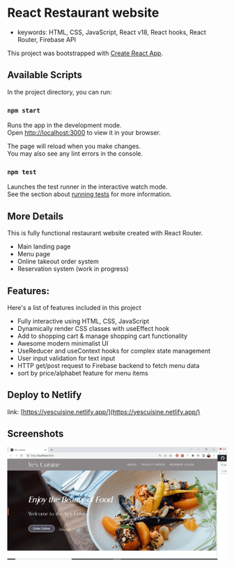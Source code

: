 # React Restaurant website

- keywords: HTML, CSS, JavaScript, React v18, React hooks, React Router, Firebase API

This project was bootstrapped with [Create React App](https://github.com/facebook/create-react-app).

## Available Scripts

In the project directory, you can run:

### `npm start`

Runs the app in the development mode.\
Open [http://localhost:3000](http://localhost:3000) to view it in your browser.

The page will reload when you make changes.\
You may also see any lint errors in the console.

### `npm test`

Launches the test runner in the interactive watch mode.\
See the section about [running tests](https://facebook.github.io/create-react-app/docs/running-tests) for more information.

## More Details

This is fully functional restaurant website created with React Router.

- Main landing page
- Menu page
- Online takeout order system
- Reservation system (work in progress)

## Features:

Here's a list of features included in this project

- Fully interactive using HTML, CSS, JavaScript
- Dynamically render CSS classes with useEffect hook
- Add to shopping cart & manage shopping cart functionality
- Awesome modern minimalist UI
- UseReducer and useContext hooks for complex state management
- User input validation for text input
- HTTP get/post request to Firebase backend to fetch menu data
- sort by price/alphabet feature for menu items

## Deploy to Netlify

link: [https://yescuisine.netlify.app/](https://yescuisine.netlify.app/)

## Screenshots

![Alt text](/sc/screenshots.gif?raw=true "Optional Title")
